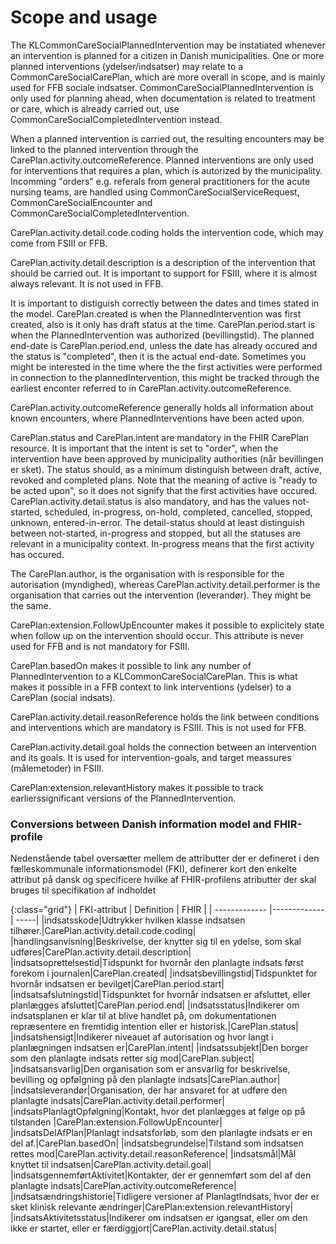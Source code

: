# Scope and usage
The KLCommonCareSocialPlannedIntervention may be instatiated whenever an intervention is planned for a citizen in Danish municipalities. One or more planned interventions (ydelser/indsatser) may relate to a CommonCareSocialCarePlan, which are more overall in scope, and is mainly used for FFB sociale indsatser. CommonCareSocialPlannedIntervention is only used for planning ahead, when documentation is related to treatment or care, which is already carried out, use CommonCareSocialCompletedIntervention instead.

When a planned intervention is carried out, the resulting encounters may be linked to the planned intervention through the CarePlan.activity.outcomeReference. Planned interventions are only used for interventions that requires a plan, which is autorized by the municipality. Incomming "orders" e.g. referals from general practitioners for the acute nursing teams, are handled using CommonCareSocialServiceRequest, CommonCareSocialEncounter and CommonCareSocialCompletedIntervention.

CarePlan.activity.detail.code.coding holds the intervention code, which may come from FSIII or FFB.

CarePlan.activity.detail.description is a description of the intervention that should be carried out. It is important to support for FSIII, where it is almost always relevant. It is not used in FFB.

It is important to distiguish correctly between the dates and times stated in the model. CarePlan.created is when the PlannedIntervention was first created, also is it only has draft status at the time. CarePlan.period.start is when the PlannedIntervention was authorized (bevillingstid). The planned end-date is CarePlan.period.end, unless the date has already occured and the status is "completed", then it is the actual end-date.
Sometimes you might be interested in the time where the the first activities were performed in connection to the plannedIntervention, this might be tracked through the earliest enconter referred to in CarePlan.activity.outcomeReference.

CarePlan.activity.outcomeReference generally holds all information about known encounters, where PlannedInterventions have been acted upon. 

CarePlan.status and CarePlan.intent are mandatory in the FHIR CarePlan resource. It is important that the intent is set to "order", when the intervention have been approved by municipality authorities (når bevillingen er sket). The status should, as a minimum distinguish between draft, active, revoked and completed plans. Note that the meaning of active is "ready to be acted upon", so it does not signify that the first activities have occured. CarePlan.activity.detail.status is also mandatory, and has the values not-started, scheduled, in-progress, on-hold, completed, cancelled, stopped, unknown, entered-in-error. The detail-status should at least distinguish between not-started, in-progress and stopped, but all the statuses are relevant in a municipality context. In-progress means that the first activity has occured.

The CarePlan.author, is the organisation with is responsible for the autorisation (myndighed), whereas CarePlan.activity.detail.performer is the organisation that carries out the intervention (leverandør). They might be the same.

CarePlan:extension.FollowUpEncounter makes it possible to explicitely state when follow up on the intervention should occur. This attribute is never used for FFB and is not mandatory for FSIII.

CarePlan.basedOn makes it possible to link any number of PlannedIntervention to a KLCommonCareSocialCarePlan. This is what makes it possible in a FFB context to link interventions (ydelser) to a CarePlan (social indsats).

CarePlan.activity.detail.reasonReference holds the link between conditions and interventions which are mandatory is FSIII. This is not used for FFB. 

CarePlan.activity.detail.goal holds the connection between an intervention and its goals. It is used for intervention-goals, and target meassures (målemetoder) in FSIII.

CarePlan:extension.relevantHistory makes it possible to track earlierssignificant versions of the PlannedIntervention.

### Conversions between Danish information model and FHIR-profile

Nedenstående tabel oversætter mellem de attributter der er defineret i den fælleskommunale informationsmodel (FKI), definerer kort den enkelte attribut på dansk og specificere hvilke af FHIR-profilens atributter der skal bruges til specifikation af indholdet

{:class="grid"}
|   FKI-attribut      | Definition        | FHIR  |
| ------------- |-------------| -----|
|indsatsskode|Udtrykker hvilken klasse indsatsen tilhører.|CarePlan.activity.detail.code.coding|
|handlingsanvisning|Beskrivelse, der knytter sig til en ydelse, som skal udføres|CarePlan.activity.detail.description|
|indsatsoprettelsestid|Tidspunkt for hvornår den planlagte indsats først forekom i journalen|CarePlan.created|
|indsatsbevillingstid|Tidspunktet for hvornår indsatsen er bevilget|CarePlan.period.start|
|indsatsafslutningstid|Tidspunktet for hvornår indsatsen er afsluttet, eller planlægges afsluttet|CarePlan.period.end|
|indsatsstatus|Indikerer om indsatsplanen er klar til at blive handlet på, om dokumentationen repræsentere en fremtidig intention eller er historisk.|CarePlan.status|
|indsatshensigt|Indikerer niveauet af autorisation og hvor langt i planlægningen indsatsen er|CarePlan.intent|
|indsatssubjekt|Den borger som den planlagte indsats retter sig mod|CarePlan.subject|
|indsatsansvarlig|Den organisation som er ansvarlig for beskrivelse, bevilling og opfølgning på den planlagte indsats|CarePlan.author|
|indsatsleverandør|Organisation, der har ansvaret for at udføre den planlagte indsats|CarePlan.activity.detail.performer|
|indsatsPlanlagtOpfølgning|Kontakt, hvor det planlægges at følge op på tilstanden |CarePlan:extension.FollowUpEncounter|
|indsatsDelAfPlan|Planlagt indsatsforløb, som den planlagte indsats er en del af.|CarePlan.basedOn|
|indsatsbegrundelse|Tilstand som indsatsen rettes mod|CarePlan.activity.detail.reasonReference|
|indsatsmål|Mål knyttet til indsatsen|CarePlan.activity.detail.goal|
|indsatsgennemførtAktivitet|Kontakter, der er gennemført som del af den planlagte indsats|CarePlan.activity.outcomeReference|
|indsatsændringshistorie|Tidligere versioner af PlanlagtIndsats, hvor der er sket klinisk relevante ændringer|CarePlan:extension.relevantHistory|
|indsatsAktivitetsstatus|Indikerer om indsatsen er igangsat, eller om den ikke er startet, eller er færdiggjort|CarePlan.activity.detail.status|
